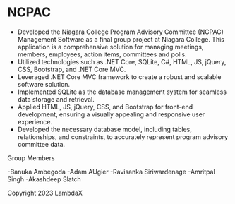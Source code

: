 # NCPAC

- Developed the Niagara College Program Advisory Committee (NCPAC) Management Software as a final group project at Niagara College. This application is a comprehensive solution for managing meetings, members, employees, action items, committees and polls.
- Utilized technologies such as .NET Core, SQLite, C#, HTML, JS, jQuery, CSS, Bootstrap, and .NET Core MVC.
- Leveraged .NET Core MVC framework to create a robust and scalable software solution.
- Implemented SQLite as the database management system for seamless data storage and retrieval.
- Applied HTML, JS, jQuery, CSS, and Bootstrap for front-end development, ensuring a visually appealing and responsive user experience.
- Developed the necessary database model, including tables, relationships, and constraints, to accurately represent program advisory committee data.

Group Members

-Banuka Ambegoda
-Adam AUgier
-Ravisanka Siriwardenage
-Amritpal Singh
-Akashdeep Slatch

Copyright 2023 LambdaX 
